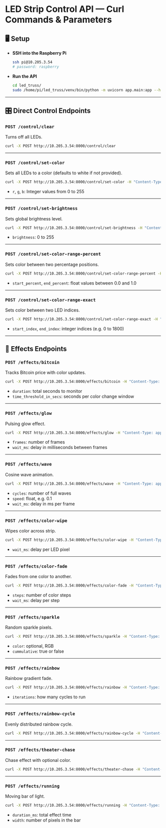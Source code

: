 # LED Strip Control API — Curl Commands & Parameters

## 🖥️ Setup
- **SSH into the Raspberry Pi**
  ```bash
  ssh pi@10.205.3.54
  # password: raspberry
  ```

- **Run the API**
  ```bash
  cd led_truss/
  sudo /home/pi/led_truss/venv/bin/python -m uvicorn app.main:app --host 0.0.0.0 --port 8000
  ```

---

## 🎛️ Direct Control Endpoints

### `POST /control/clear`
Turns off all LEDs.

```bash
curl -X POST http://10.205.3.54:8000/control/clear
```

---

### `POST /control/set-color`
Sets all LEDs to a color (defaults to white if not provided).

```bash
curl -X POST http://10.205.3.54:8000/control/set-color -H "Content-Type: application/json" -d '{"color":{"r":255,"g":255,"b":255}}'
```

- `r`, `g`, `b`: Integer values from 0 to 255

---

### `POST /control/set-brightness`
Sets global brightness level.

```bash
curl -X POST http://10.205.3.54:8000/control/set-brightness -H "Content-Type: application/json" -d '{"brightness":125}'
```

- `brightness`: 0 to 255

---

### `POST /control/set-color-range-percent`
Sets color between two percentage positions.

```bash
curl -X POST http://10.205.3.54:8000/control/set-color-range-percent -H "Content-Type: application/json" -d '{"color":{"r":255,"g":0,"b":0},"start_percent":0.2,"end_percent":0.5}'
```

- `start_percent`, `end_percent`: float values between 0.0 and 1.0

---

### `POST /control/set-color-range-exact`
Sets color between two LED indices.

```bash
curl -X POST http://10.205.3.54:8000/control/set-color-range-exact -H "Content-Type: application/json" -d '{"color":{"r":0,"g":0,"b":255},"start_index":10,"end_index":50}'
```

- `start_index`, `end_index`: integer indices (e.g. 0 to 1800)

---

## 🌈 Effects Endpoints

### `POST /effects/bitcoin`
Tracks Bitcoin price with color updates.

```bash
curl -X POST http://10.205.3.54:8000/effects/bitcoin -H "Content-Type: application/json" -d '{"duration":60,"time_threshold_in_secs":30}'
```

- `duration`: total seconds to monitor  
- `time_threshold_in_secs`: seconds per color change window

---

### `POST /effects/glow`
Pulsing glow effect.

```bash
curl -X POST http://10.205.3.54:8000/effects/glow -H "Content-Type: application/json" -d '{"color":{"r":0,"g":255,"b":0},"frames":300,"wait_ms":10}'
```

- `frames`: number of frames  
- `wait_ms`: delay in milliseconds between frames

---

### `POST /effects/wave`
Cosine wave animation.

```bash
curl -X POST http://10.205.3.54:8000/effects/wave -H "Content-Type: application/json" -d '{"color":{"r":255,"g":0,"b":0},"frames":300,"cycles":2,"speed":0.1,"wait_ms":10}'
```

- `cycles`: number of full waves  
- `speed`: float, e.g. 0.1  
- `wait_ms`: delay in ms per frame

---

### `POST /effects/color-wipe`
Wipes color across strip.

```bash
curl -X POST http://10.205.3.54:8000/effects/color-wipe -H "Content-Type: application/json" -d '{"color":{"r":255,"g":255,"b":0},"wait_ms":50}'
```

- `wait_ms`: delay per LED pixel

---

### `POST /effects/color-fade`
Fades from one color to another.

```bash
curl -X POST http://10.205.3.54:8000/effects/color-fade -H "Content-Type: application/json" -d '{"color_from":{"r":0,"g":0,"b":0},"color_to":{"r":255,"g":255,"b":255},"wait_ms":20,"steps":100}'
```

- `steps`: number of color steps  
- `wait_ms`: delay per step

---

### `POST /effects/sparkle`
Random sparkle pixels.

```bash
curl -X POST http://10.205.3.54:8000/effects/sparkle -H "Content-Type: application/json" -d '{"color":{"r":255,"g":255,"b":255},"wait_ms":50,"cummulative":false}'
```

- `color`: optional, RGB  
- `cummulative`: true or false

---

### `POST /effects/rainbow`
Rainbow gradient fade.

```bash
curl -X POST http://10.205.3.54:8000/effects/rainbow -H "Content-Type: application/json" -d '{"wait_ms":50,"iterations":1}'
```

- `iterations`: how many cycles to run

---

### `POST /effects/rainbow-cycle`
Evenly distributed rainbow cycle.

```bash
curl -X POST http://10.205.3.54:8000/effects/rainbow-cycle -H "Content-Type: application/json" -d '{"wait_ms":50,"iterations":5}'
```

---

### `POST /effects/theater-chase`
Chase effect with optional color.

```bash
curl -X POST http://10.205.3.54:8000/effects/theater-chase -H "Content-Type: application/json" -d '{"color":{"r":255,"g":0,"b":255},"wait_ms":50,"iterations":10}'
```

---

### `POST /effects/running`
Moving bar of light.

```bash
curl -X POST http://10.205.3.54:8000/effects/running -H "Content-Type: application/json" -d '{"wait_ms":10,"duration_ms":18000,"width":1}'
```

- `duration_ms`: total effect time  
- `width`: number of pixels in the bar